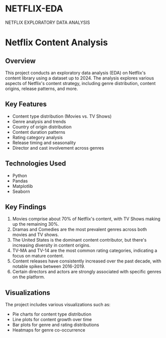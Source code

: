 # NETFLIX-EDA
NETFLIX EXPLORATORY DATA ANALYSIS

# Netflix Content Analysis

## Overview
This project conducts an exploratory data analysis (EDA) on Netflix's content library using a dataset up to 2024. The analysis explores various aspects of Netflix's content strategy, including genre distribution, content origins, release patterns, and more.

## Key Features
- Content type distribution (Movies vs. TV Shows)
- Genre analysis and trends
- Country of origin distribution
- Content duration patterns
- Rating category analysis
- Release timing and seasonality
- Director and cast involvement across genres

## Technologies Used
- Python
- Pandas
- Matplotlib
- Seaborn

## Key Findings
1. Movies comprise about 70% of Netflix's content, with TV Shows making up the remaining 30%.
2. Dramas and Comedies are the most prevalent genres across both movies and TV shows.
3. The United States is the dominant content contributor, but there's increasing diversity in content origins.
4. TV-MA and TV-14 are the most common rating categories, indicating a focus on mature content.
5. Content releases have consistently increased over the past decade, with notable spikes between 2016-2019.
6. Certain directors and actors are strongly associated with specific genres on the platform.

## Visualizations
The project includes various visualizations such as:
- Pie charts for content type distribution
- Line plots for content growth over time
- Bar plots for genre and rating distributions
- Heatmaps for genre co-occurrence


